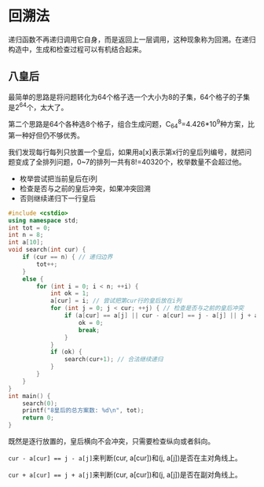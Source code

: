 # 回溯法

递归函数不再递归调用它自身，而是返回上一层调用，这种现象称为回溯。在递归构造中，生成和检查过程可以有机结合起来。

## 八皇后

最简单的思路是将问题转化为64个格子选一个大小为8的子集，64个格子的子集是2<sup>64</sup>个，太大了。

第二个思路是64个各种选8个格子，组合生成问题，C<sub>64</sub><sup>8</sup>=4.426*10<sup>9</sup>种方案，比第一种好但仍不够优秀。

我们发现每行每列只放置一个皇后，如果用a[x]表示第x行的皇后列编号，就把问题变成了全排列问题，0~7的排列一共有8!=40320个，枚举数量不会超过他。

- 枚举尝试把当前皇后在i列
- 检查是否与之前的皇后冲突，如果冲突回溯
- 否则继续递归下一行皇后

```cpp
#include <cstdio>
using namespace std;
int tot = 0;
int n = 8;
int a[10];
void search(int cur) {
	if (cur == n) { // 递归边界
		tot++;
	}
	else {
		for (int i = 0; i < n; ++i) {
			int ok = 1;
			a[cur] = i; // 尝试把第cur行的皇后放在i列
			for (int j = 0; j < cur; ++j) { // 检查是否与之前的皇后冲突
				if (a[cur] == a[j] || cur - a[cur] == j - a[j] || j + a[j] == cur + a[cur]) {
					ok = 0;
					break;
				}
			}
			if (ok) {
				search(cur+1); // 合法继续递归
			}
		}
	}
}
int main() {
	search(0);
	printf("8皇后的总方案数: %d\n", tot);
	return 0;
}
```

既然是逐行放置的，皇后横向不会冲突，只需要检查纵向或者斜向。

`cur - a[cur] == j - a[j]`来判断(cur, a[cur])和(j, a[j])是否在主对角线上。

`cur + a[cur] == j + a[j]`来判断(cur, a[cur])和(j, a[j])是否在副对角线上。

